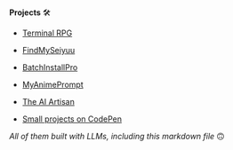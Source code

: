 **Projects** 🛠️


*   [Terminal RPG](Terminal-RPG.md)
  
*   [FindMySeiyuu](FindMySeiyuu.md)
      
*   [BatchInstallPro](BatchInstallPro.md)
      
*   [MyAnimePrompt](MyAnimePrompt.md)
      
*   [The AI Artisan](The-AI-Artisan.md)
  
*   [Small projects on CodePen](https://codepen.io/levent1ozgur/)
      
_All of them built with LLMs, including this markdown file_ 🙃

